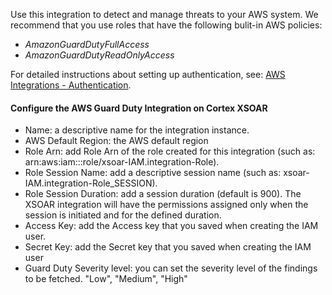 Use this integration to detect and manage threats to your AWS system. We recommend that you use roles that have the following
bulit-in AWS policies:

* _AmazonGuardDutyFullAccess_
* _AmazonGuardDutyReadOnlyAccess_

For detailed instructions about setting up authentication, see: [AWS Integrations - Authentication](https://xsoar.pan.dev/docs/reference/articles/aws-integrations---authentication).

#### Configure the AWS Guard Duty Integration on Cortex XSOAR
- Name: a descriptive name for the integration instance.
- AWS Default Region: the AWS default region
- Role Arn: add Role Arn of the role created for this integration (such as: arn:aws:iam::<account-no>:role/xsoar-IAM.integration-Role).
- Role Session Name: add a descriptive session name (such as: xsoar-IAM.integration-Role_SESSION).
- Role Session Duration: add a session duration (default is 900). The XSOAR integration will have the permissions assigned only when the session is initiated and for the defined duration.
- Access Key: add the Access key that you saved when creating the IAM user.
- Secret Key: add the Secret key that you saved when creating the IAM user
- Guard Duty Severity level: you can set the severity level of the findings to be fetched. "Low", "Medium", "High"

